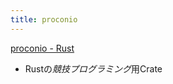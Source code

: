 ```yaml
---
title: proconio
---
```


[proconio - Rust](https://docs.rs/proconio/0.3.8/proconio/)

* Rustの*競技プログラミング*用Crate
